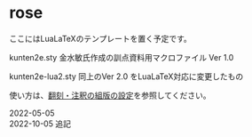 # rose

ここにはLuaLaTeXのテンプレートを置く予定です。

kunten2e.sty 金水敏氏作成の訓点資料用マクロファイル Ver 1.0

kunten2e-lua2.sty 同上のVer 2.0 をLuaLaTeX対応に変更したもの

使い方は、[翻刻・注釈の組版の設定](https://shikeda.github.io/docs/notes/krm-main/notes-output/)を参照してください。


2022-05-05  
2022-10-05 追記

